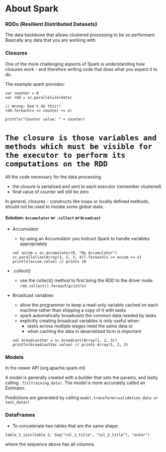 
# About Spark

### RDDs (Resilient Distributed Datasets)
The data backbone that allows clustered processing to be so performant.
Basically any data that you are working with.

### Closures
One of the more challenging aspects of Spark is understanding how
closures work - and therefore writing code that does what you expect it
to do.

The example spark provides:

```
var counter = 0
var rdd = sc.parallelize(data)

// Wrong: Don't do this!!
rdd.foreach(x => counter += x)

println("Counter value: " + counter)
```

`The closure is those variables and methods which must be visible for the
 executor to perform its computations on the RDD`
 =
 All the code necessary for the data processing

- the closure is serialized and sent to each executor (remember clustered)
- final value of counter will still be zero

In general, closures - constructs like loops or locally defined methods,
should not be used to mutate some global state.


#### Solution: `Accumulator` *or*  `.collect` *or* `Broadcast`
- Accumulator
    - by using an Accumulator you instruct Spark to handle variables appropriately
    ```
    val accum = sc.accumulator(0, "My Accumulator")
    sc.parallelize(Array(1, 2, 3, 4)).foreach(x => accum += x)
    println(accum.value) // prints 10
    ```

- .collect()
    - use the collect() method to first bring the RDD to the driver node:
    `rdd.collect().foreach(println)`

- Broadcast variables
    - allow the programmer to keep a read-only variable cached on each
    machine rather than shipping a copy of it with tasks
    - spark automatically broadcasts the common data needed by tasks
    - explicitly creating broadcast variables is only useful when:
        - tasks across multiple stages need the same data or
        - when caching the data in deserialized form is important

    ```
    val broadcastVar = sc.broadcast(Array(1, 2, 3))
    println(broadcastVar.value) // prints Array(1, 2, 3)
    ```

### Models

In the newer API (org.apache.spark.ml)

A model is generally created with a builder that sets the params, and
lastly calling `.fit(training_data)`. The model is more accurately called
an Estimator.

Predictions are generated by calling
`model.transform(<validation_data or test_data>)`

### DataFrames

- To concatenate two tables that are the same shape:

`table_1.join(table_2, Seq("col_1_title", "col_2_title"), "outer")`

where the sequence above has all columns.



